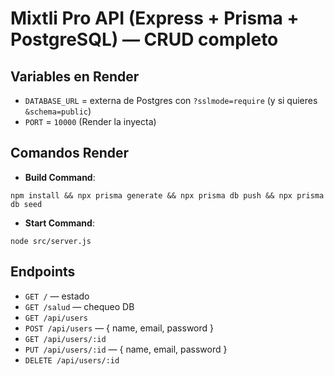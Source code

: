 # Mixtli Pro API (Express + Prisma + PostgreSQL) — CRUD completo

## Variables en Render
- `DATABASE_URL` = externa de Postgres con `?sslmode=require` (y si quieres `&schema=public`)
- `PORT` = `10000` (Render la inyecta)

## Comandos Render
- **Build Command**:
```
npm install && npx prisma generate && npx prisma db push && npx prisma db seed
```
- **Start Command**:
```
node src/server.js
```

## Endpoints
- `GET /` — estado
- `GET /salud` — chequeo DB
- `GET /api/users`
- `POST /api/users` — { name, email, password }
- `GET /api/users/:id`
- `PUT /api/users/:id` — { name, email, password }
- `DELETE /api/users/:id`
